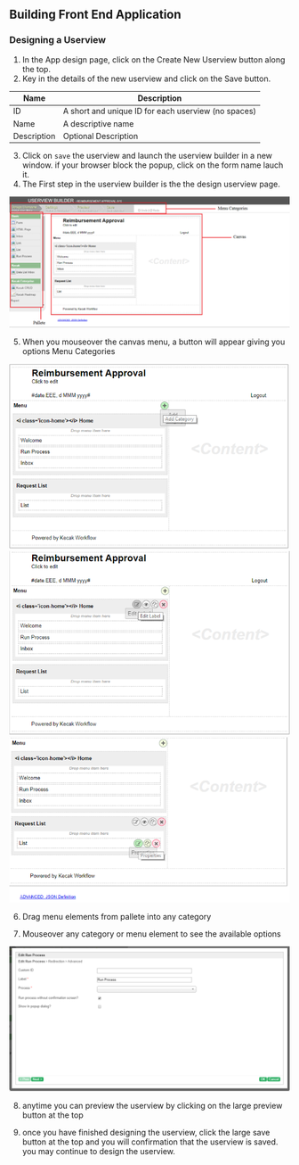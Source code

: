 ## Building Front End Application

### Designing a Userview

1. In the App design page, click on the Create New Userview button along the top.
2. Key in the details of the new userview and click on the Save button.

| Name | Description |
|---|---|
| ID | A short and unique ID for each userview (no spaces) |
| Name | A descriptive name |
| Description | Optional Description |

3. Click on `save` the userview and launch the userview builder in a new window. if your browser block the popup, click on the form name lauch it.
4. The First step in the userview builder is the the design userview page.

<img src = "https://raw.githubusercontent.com/kinnara-digital-studio/kecak-workflow/master/docs/assets/buildingApplication-FrontEndBuilder.png" alt="buildingApplication-FrontEndBuilder" />

5. When you mouseover the canvas menu, a button will appear giving you options Menu Categories 

<img src = "https://raw.githubusercontent.com/kinnara-digital-studio/kecak-workflow/master/docs/assets/buildingApplication-FrontEndBuilder1.png" alt="buildingApplication-FrontEndBuilder1" />

<img src = "https://raw.githubusercontent.com/kinnara-digital-studio/kecak-workflow/master/docs/assets/buildingApplication-FrontEndBuilder2.png" alt="buildingApplication-FrontEndBuilder2" />

<img src = "https://raw.githubusercontent.com/kinnara-digital-studio/kecak-workflow/master/docs/assets/buildingApplication-FrontEndBuilder3.png" alt="buildingApplication-FrontEndBuilder3" />

6. Drag menu elements from pallete into any category 

7. Mouseover any category or menu element to see the available options

<img src = "https://raw.githubusercontent.com/kinnara-digital-studio/kecak-workflow/master/docs/assets/buildingApplication-FrontEndBuilder4.png" alt="buildingApplication-FrontEndBuilder4" />

8. anytime you can preview the userview by clicking on the large preview button at the top

9. once you have finished designing the userview, click the large save button at the top and you will confirmation that the userview is saved. you may continue to design the userview.


